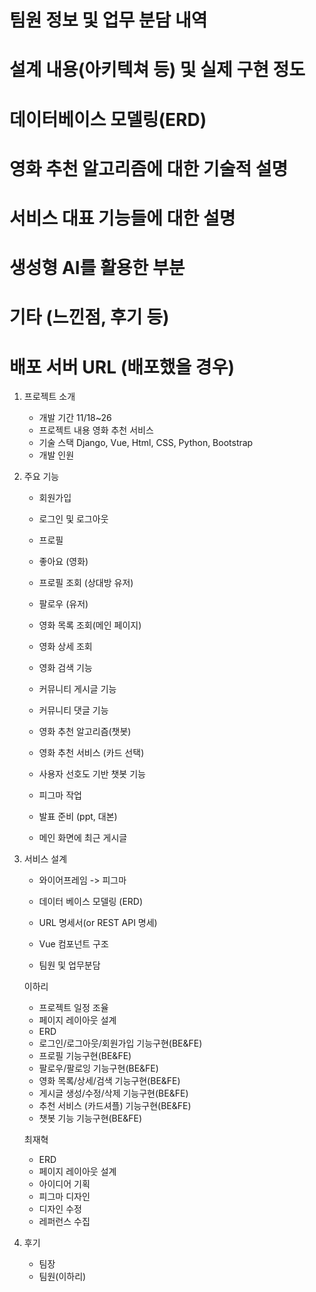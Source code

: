 # 팀원 정보 및 업무 분담 내역
# 설계 내용(아키텍쳐 등) 및 실제 구현 정도
# 데이터베이스 모델링(ERD)
# 영화 추천 알고리즘에 대한 기술적 설명
# 서비스 대표 기능들에 대한 설명
# 생성형 AI를 활용한 부분
# 기타 (느낀점, 후기 등)
# 배포 서버 URL (배포했을 경우)


1. 프로젝트 소개
   - 개발 기간
   11/18~26
   - 프로젝트 내용
   영화 추천 서비스
   - 기술 스택
   Django, Vue, Html, CSS, Python, Bootstrap
   - 개발 인원

2. 주요 기능
   - 회원가입
   - 로그인 및 로그아웃
   - 프로필
   - 좋아요 (영화)
   - 프로필 조회 (상대방 유저)
   - 팔로우 (유저)
   - 영화 목록 조회(메인 페이지)
   - 영화 상세 조회
   - 영화 검색 기능
   - 커뮤니티 게시글 기능
   - 커뮤니티 댓글 기능
   - 영화 추천 알고리즘(챗봇)
   - 영화 추천 서비스 (카드 선택)
   - 사용자 선호도 기반 챗봇 기능

   - 피그마 작업
   - 발표 준비 (ppt, 대본)
   - 메인 화면에 최근 게시글

3. 서비스 설계
   - 와이어프레임 -> 피그마
   - 데이터 베이스 모델링 (ERD)
   - URL 명세서(or REST API 명세)
   - Vue 컴포넌트 구조


   - 팀원 및 업무분담

    이하리
    - 프로젝트 일정 조율
    - 페이지 레이아웃 설계
    - ERD
    - 로그인/로그아웃/회원가입 기능구현(BE&FE)
    - 프로필 기능구현(BE&FE)
    - 팔로우/팔로잉 기능구현(BE&FE)
    - 영화 목록/상세/검색 기능구현(BE&FE)
    - 게시글 생성/수정/삭제 기능구현(BE&FE)
    - 추천 서비스 (카드셔플) 기능구현(BE&FE)
    - 챗봇 기능 기능구현(BE&FE)
    

    최재혁
    - ERD
    - 페이지 레이아웃 설계
    - 아이디어 기획
    - 피그마 디자인
    - 디자인 수정
    - 레퍼런스 수집


4. 후기
   - 팀장
   - 팀원(이하리)